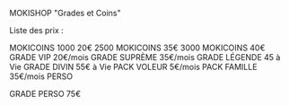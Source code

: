MOKISHOP
 "Grades et Coins"
  
  Liste des prix : 

 MOKICOINS 1000  20€
 2500 MOKICOINS  35€
 3000 MOKICOINS  40€
 GRADE VIP       20€/mois
 GRADE SUPRÈME   35€/mois
 GRADE LÉGENDE   45 à Vie
 GRADE DIVIN     55€ à Vie
 PACK VOLEUR     5€/mois
 PACK FAMILLE    35€/mois
 PERSO

 GRADE PERSO     75€
 
